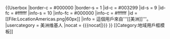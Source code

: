{{Userbox
  |border-c = #000000
  |border-s = 1
  |id-c     = #003299
  |id-s     = 9
  |id-fc    = #ffffff
  |info-s   = 10
  |info-fc  = #000000
  |info-c   = #ffffff
  |id       = [[File:LocationAmericas.png|60px]]
  |info     = 這個用戶來自'''[[美洲]]'''。
  |usercategory = 美洲维基人
  |nocat    = {{{nocat|}}}
}}<noinclude>
[[Category:地域用戶框模板]]
</noinclude>